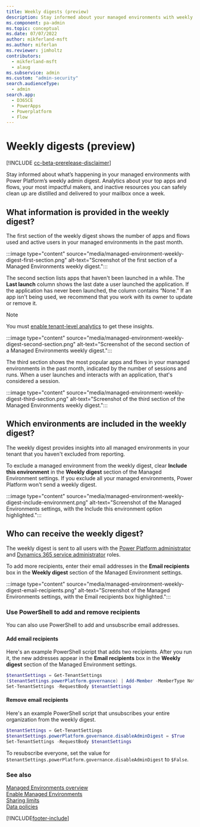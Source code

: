 ```yaml
---
title: Weekly digests (preview)
description: Stay informed about your managed environments with weekly digests.
ms.component: pa-admin
ms.topic: conceptual
ms.date: 07/07/2022
author: mikferland-msft
ms.author: miferlan
ms.reviewer: jimholtz
contributors:
  - mikferland-msft
  - alaug 
ms.subservice: admin
ms.custom: "admin-security"
search.audienceType: 
  - admin
search.app:
  - D365CE
  - PowerApps
  - Powerplatform
  - Flow
---
```


# Weekly digests (preview)

<!-- https://go.microsoft.com/fwlink/?linkid=2194598 -->

[!INCLUDE [cc-beta-prerelease-disclaimer](../includes/cc-beta-prerelease-disclaimer.md)]

Stay informed about what’s happening in your managed environments with Power Platform’s weekly admin digest. Analytics about your top apps and flows, your most impactful makers, and inactive resources you can safely clean up are distilled and delivered to your mailbox once a week.

## What information is provided in the weekly digest?

The first section of the weekly digest shows the number of apps and flows used and active users in your managed environments in the past month.

:::image type="content" source="media/managed-environment-weekly-digest-first-section.png" alt-text="Screenshot of the first section of a Managed Environments weekly digest.":::

The second section lists apps that haven't been launched in a while. The **Last launch** column shows the last date a user launched the application. If the application has never been launched, the column contains “None." If an app isn't being used, we recommend that you work with its owner to update or remove it.

> [!NOTE]
> You must [enable tenant-level analytics](tenant-level-analytics.md#how-do-i-enable-tenant-level-analytics) to get these insights.

:::image type="content" source="media/managed-environment-weekly-digest-second-section.png" alt-text="Screenshot of the second section of a Managed Environments weekly digest.":::

The third section shows the most popular apps and flows in your managed environments in the past month, indicated by the number of sessions and runs. When a user launches and interacts with an application, that's considered a session.

:::image type="content" source="media/managed-environment-weekly-digest-third-section.png" alt-text="Screenshot of the third section of the Managed Environments weekly digest.":::

## Which environments are included in the weekly digest?

The weekly digest provides insights into all managed environments in your tenant that you haven't excluded from reporting.

To exclude a managed environment from the weekly digest, clear **Include this environment** in the **Weekly digest** section of the Managed Environment settings. If you exclude all your managed environments, Power Platform won't send a weekly digest.

:::image type="content" source="media/managed-environment-weekly-digest-include-environment.png" alt-text="Screenshot of the Managed Environments settings, with the Include this environment option highlighted.":::

## Who can receive the weekly digest?

The weekly digest is sent to all users with the [Power Platform administrator](use-service-admin-role-manage-tenant.md#power-platform-administrator) and [Dynamics 365 service administrator](use-service-admin-role-manage-tenant.md#dynamics-365-administrator) roles.

To add more recipients, enter their email addresses in the **Email recipients** box in the **Weekly digest** section of the Managed Environment settings.

:::image type="content" source="media/managed-environment-weekly-digest-email-recipients.png" alt-text="Screenshot of the Managed Environments settings, with the Email recipients box highlighted.":::

### Use PowerShell to add and remove recipients

You can also use PowerShell to add and unsubscribe email addresses.

#### Add email recipients

Here's an example PowerShell script that adds two recipients. After you run it, the new addresses appear in the **Email recipients** box in the **Weekly digest** section of the Managed Environment settings.

```powershell
$tenantSettings = Get-TenantSettings  
($tenantSettings.powerPlatform.governance) | Add-Member -MemberType NoteProperty -Name additionalAdminDigestEmailRecipients -Value 'fakeEmail@contoso.com;otherFakeEmail@contoso.com'  
Set-TenantSettings -RequestBody $tenantSettings 
```

#### Remove email recipients

Here's an example PowerShell script that unsubscribes your entire organization from the weekly digest.

```powershell
$tenantSettings = Get-TenantSettings  
$tenantSettings.powerPlatform.governance.disableAdminDigest = $True  
Set-TenantSettings -RequestBody $tenantSettings 
```

To resubscribe everyone, set the value for `$tenantSettings.powerPlatform.governance.disableAdminDigest` to `$False`.

### See also

[Managed Environments overview](managed-environment-overview.md)  
[Enable Managed Environments](managed-environment-enable.md)  
[Sharing limits](managed-environment-sharing-limits.md)  
[Data policies](managed-environment-data-policies.md)

[!INCLUDE[footer-include](../includes/footer-banner.md)]
